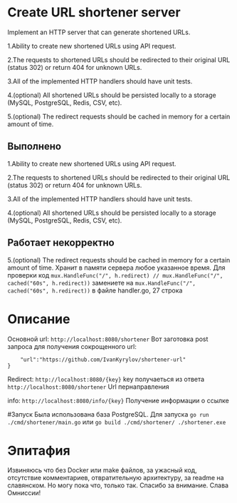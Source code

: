 # Create URL shortener server
Implement an HTTP server that can generate shortened URLs.

1.Ability to create new shortened URLs using API request.

2.The requests to shortened URLs should be redirected to their original URL (status 302) or return 404 for unknown URLs.

3.All of the implemented HTTP handlers should have unit tests.

4.(optional) All shortened URLs should be persisted locally to a storage (MySQL, PostgreSQL, Redis, CSV, etc).

5.(optional) The redirect requests should be cached in memory for a certain amount of time.


## Выполнено 

1.Ability to create new shortened URLs using API request.

2.The requests to shortened URLs should be redirected to their original URL (status 302) or return 404 for unknown URLs.

3.All of the implemented HTTP handlers should have unit tests.

4.(optional) All shortened URLs should be persisted locally to a storage (MySQL, PostgreSQL, Redis, CSV, etc).

## Работает некорректно 
5.(optional) The redirect requests should be cached in memory for a certain amount of time.
Хранит в памяти сервера любое указанное время. Для проверки код
`mux.HandleFunc("/", h.redirect)
// mux.HandleFunc("/", cached("60s", h.redirect))`
замениете на
`mux.HandleFunc("/", cached("60s", h.redirect))`
в файле handler.go, 27 строка


# Описание 
Основной url:
`http://localhost:8080/shortener`
Вот заготовка post запроса для получения сокрощенного url:
```json{
    "url":"https://github.com/IvanKyrylov/shortener-url"
}
```
Redirect:
`http://localhost:8080/{key}`
key получаеться из ответа `http://localhost:8080/shortener`
Url пернаправления 

info:
`http://localhost:8080/info/{key}`
Получение информации о ссылке


#Запуск
Была использована база PostgreSQL.
Для запуска 
`go run ./cmd/shortener/main.go`
или 
``go build ./cmd/shortener/
./shortener.exe``


# Эпитафия
Извиняюсь что без Docker или make файлов, за ужасный код, отсутствие комментариев, отвратительную архитектуру, за readme на славянском. Но могу пока что, только так. Спасибо за внимание. Слава Омниссии!
